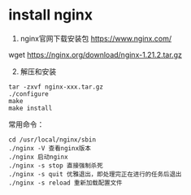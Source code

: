 # install nginx

1. nginx官网下载安装包
https://www.nginx.com/

wget https://nginx.org/download/nginx-1.21.2.tar.gz

2. 解压和安装
```
tar -zxvf nginx-xxx.tar.gz
./configure
make
make install
```

常用命令：
```
cd /usr/local/nginx/sbin
./nginx -V 查看nginx版本
./nginx 启动nginx
./nginx -s stop 直接强制杀死
./nginx -s quit 优雅退出，即处理完正在进行的任务后退出
./nginx -s reload 重新加载配置文件
```